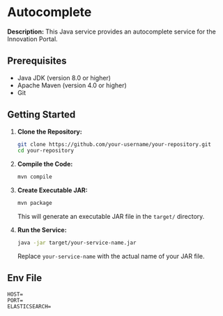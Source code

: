 # Autocomplete

**Description:** This Java service provides an autocomplete service for the Innovation Portal.

## Prerequisites

- Java JDK (version 8.0 or higher)
- Apache Maven (version 4.0 or higher)
- Git

## Getting Started

1. **Clone the Repository:**
   ```bash
   git clone https://github.com/your-username/your-repository.git
   cd your-repository
   ```

2. **Compile the Code:**
   ```bash
   mvn compile
   ```

3. **Create Executable JAR:**
   ```bash
   mvn package
   ```

   This will generate an executable JAR file in the `target/` directory.

4. **Run the Service:**
   ```bash
   java -jar target/your-service-name.jar
   ```

   Replace `your-service-name` with the actual name of your JAR file.

## Env File
```
HOST=
PORT=
ELASTICSEARCH=
```

